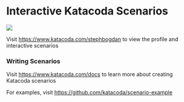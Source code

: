 # Interactive Katacoda Scenarios

[![](http://shields.katacoda.com/katacoda/stephbogdan/count.svg)](https://www.katacoda.com/stephbogdan "Get your profile on Katacoda.com")

Visit https://www.katacoda.com/stephbogdan to view the profile and interactive scenarios

### Writing Scenarios
Visit https://www.katacoda.com/docs to learn more about creating Katacoda scenarios

For examples, visit https://github.com/katacoda/scenario-example
